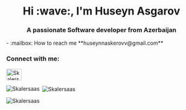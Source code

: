 <h1 align="center">Hi :wave:, I'm Huseyn Asgarov</h1>
<h3 align="center">A passionate Software developer from Azerbaijan</h3>
- :mailbox: How to reach me **huseynnaskerovv@gmail.com**
<br>
<h3 align="left">Connect with me:</h3>
<p align="left">
<a href="https://linkedin.com/in/huseyn-asgarov/" target="blank"><img align="center" src="https://raw.githubusercontent.com/rahuldkjain/github-profile-readme-generator/master/src/images/icons/Social/linked-in-alt.svg" alt="Skalersaas" height="30" width="40" /></a></p>
<p><img align="left" src="https://github-readme-stats.vercel.app/api/top-langs?username=huseynasgarov85&show_icons=true&locale=en&layout=compact" alt="Skalersaas" /></p>
<p>&nbsp;<img align="center" src="https://github-readme-stats.vercel.app/api?username=huseynasgarov85&show_icons=true&locale=en" alt="Skalersaas" /></p>
<p><img align="center" src="https://github-readme-streak-stats.herokuapp.com/?user=huseynasgarov85&" alt="Skalersaas" /></p>
<br>
